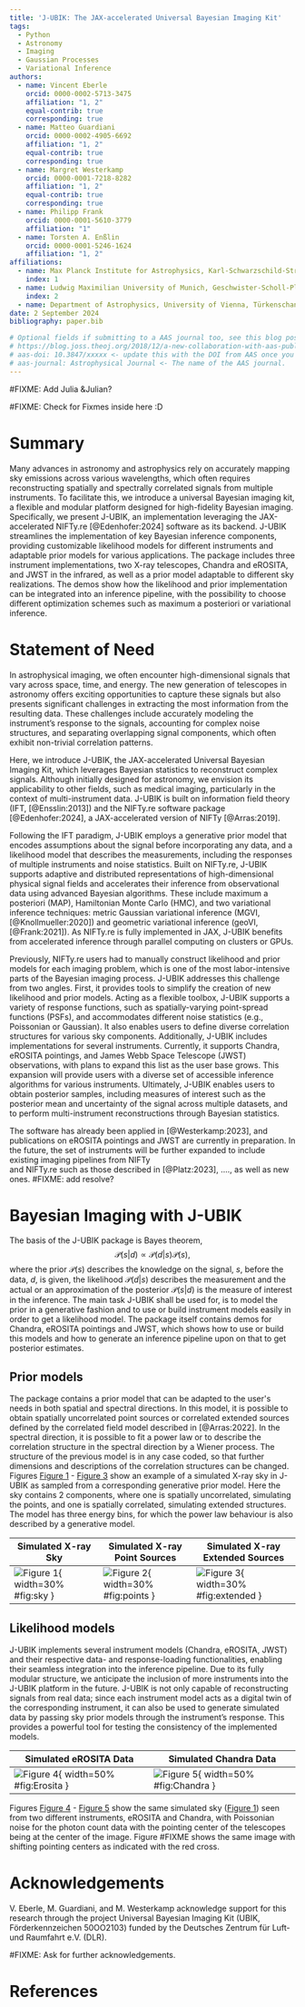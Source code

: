 ```yaml
---
title: 'J-UBIK: The JAX-accelerated Universal Bayesian Imaging Kit'
tags:
  - Python
  - Astronomy
  - Imaging
  - Gaussian Processes
  - Variational Inference
authors:
  - name: Vincent Eberle
    orcid: 0000-0002-5713-3475
    affiliation: "1, 2"
    equal-contrib: true
    corresponding: true
  - name: Matteo Guardiani
    orcid: 0000-0002-4905-6692
    affiliation: "1, 2"
    equal-contrib: true
    corresponding: true
  - name: Margret Westerkamp
    orcid: 0000-0001-7218-8282
    affiliation: "1, 2"
    equal-contrib: true
    corresponding: true
  - name: Philipp Frank
    orcid: 0000-0001-5610-3779
    affiliation: "1"
  - name: Torsten A. Enßlin
    orcid: 0000-0001-5246-1624
    affiliation: "1, 2"
affiliations:
  - name: Max Planck Institute for Astrophysics, Karl-Schwarzschild-Straße 1, 85748 Garching bei München, Germany
    index: 1
  - name: Ludwig Maximilian University of Munich, Geschwister-Scholl-Platz 1, 80539 München, Germany
    index: 2
  - name: Department of Astrophysics, University of Vienna, Türkenschanzstraße 17, A-1180 Vienna, Austria
date: 2 September 2024
bibliography: paper.bib

# Optional fields if submitting to a AAS journal too, see this blog post:
# https://blog.joss.theoj.org/2018/12/a-new-collaboration-with-aas-publishing
# aas-doi: 10.3847/xxxxx <- update this with the DOI from AAS once you know it.
# aas-journal: Astrophysical Journal <- The name of the AAS journal.
---
```

#FIXME: Add Julia &Julian? 


#FIXME: Check for Fixmes inside here :D
# Summary
Many advances in astronomy and astrophysics rely on accurately mapping sky emissions across various
wavelengths, which often requires reconstructing spatially and spectrally correlated signals from multiple
instruments. To facilitate this, we introduce a universal Bayesian imaging kit, a flexible and 
modular platform designed for high-fidelity Bayesian imaging. Specifically, we present J-UBIK, an 
implementation leveraging the JAX-accelerated NIFTy.re [@Edenhofer:2024] software as its backend.
J-UBIK streamlines the implementation of key Bayesian inference components, providing customizable 
likelihood models for different instruments and adaptable prior models for various applications.
The package includes three instrument implementations, two X-ray telescopes, Chandra and eROSITA,
and JWST in the infrared,
as well as a prior model adaptable to different sky realizations. The demos show how the likelihood 
and prior implementation can be integrated into an inference pipeline, with the possibility to
choose different optimization schemes such as maximum a posteriori or variational inference.

# Statement of Need
In astrophysical imaging, we often encounter high-dimensional signals that vary across space, time, and energy. 
The new generation of telescopes in astronomy offers exciting opportunities to capture these signals but also presents 
significant challenges in extracting the most information from the resulting data. 
These challenges include accurately modeling the instrument’s response to the signals, 
accounting for complex noise structures, and separating overlapping signal components, 
which often exhibit non-trivial correlation patterns.

Here, we introduce J-UBIK, the JAX-accelerated Universal Bayesian Imaging Kit, which leverages Bayesian statistics to reconstruct complex signals. 
Although initially designed for astronomy, we envision its applicability to other fields, such as medical imaging, 
particularly in the context of multi-instrument data. 
J-UBIK is built on information field theory (IFT, [@Ensslin:2013]) and the NIFTy.re software package [@Edenhofer:2024], 
a JAX-accelerated version of NIFTy [@Arras:2019]. 

Following the IFT paradigm, J-UBIK employs a generative prior model that encodes assumptions 
about the signal before incorporating any data, and a likelihood model that describes the measurements, 
including the responses of multiple instruments and noise statistics.
Built on NIFTy.re, J-UBIK supports adaptive and distributed representations of high-dimensional physical signal fields and 
accelerates their inference from observational data using advanced Bayesian algorithms. 
These include maximum a posteriori (MAP), Hamiltonian Monte Carlo (HMC), and two variational inference techniques: 
metric Gaussian variational inference (MGVI, [@Knollmueller:2020]) and geometric variational inference (geoVI, [@Frank:2021]). 
As NIFTy.re is fully implemented in JAX, J-UBIK benefits from accelerated inference through parallel computing on clusters or GPUs.

Previously, NIFTy.re users had to manually construct likelihood and prior models for each imaging problem, 
which is one of the most labor-intensive parts of the Bayesian imaging process. 
J-UBIK addresses this challenge from two angles. First, it provides tools to simplify the creation 
of new likelihood and prior models. Acting as a flexible toolbox, J-UBIK supports a variety of response 
functions, such as spatially-varying point-spread functions (PSFs), and accommodates different 
noise statistics (e.g., Poissonian or Gaussian). It also enables users to define diverse 
correlation structures for various sky components.
Additionally, J-UBIK includes implementations for several instruments. 
Currently, it supports Chandra, eROSITA pointings, and James Webb Space Telescope (JWST) observations, 
with plans to expand this list as the user base grows. 
This expansion will provide users with a diverse set of accessible inference algorithms for various instruments. 
Ultimately, J-UBIK enables users to obtain posterior samples, including measures of interest such as the posterior 
mean and uncertainty of the signal across multiple datasets, and to perform multi-instrument reconstructions 
through Bayesian statistics.

The software has already been applied in [@Westerkamp:2023], and publications
on eROSITA pointings and JWST are currently in preparation. In the future, the set of 
instruments will be further expanded to include existing imaging pipelines from NIFTy  
and NIFTy.re such as those described in [@Platz:2023], ...., as well as new ones. #FIXME: add resolve?

# Bayesian Imaging with J-UBIK
The basis of the J-UBIK package is Bayes theorem, 
$$ \mathcal{P}(s|d) \propto \mathcal{P}(d|s)\mathcal{P}(s),$$
where the prior $\mathcal{P}(s)$ describes the knowledge on the signal, $s$, before the data, 
$d$, is given, the likelihood $\mathcal{P}(d|s)$ describes the measurement and the actual 
or an approximation of the posterior $\mathcal{P}(s|d)$ is the measure of interest in 
the inference. The main task J-UBIK shall be used for, is to model the prior in a generative fashion and to use or build
instrument models easily in order to get a likelihood model. The package itself contains
demos for Chandra, eROSITA pointings and JWST, which shows how to use or build this models and how to 
generate an inference pipeline upon on that to get posterior estimates.

## Prior models
The package contains a prior model that can be adapted to the user's needs in both 
spatial and spectral directions. In this model, it is possible to obtain spatially uncorrelated
point sources or correlated extended sources defined by the correlated field model
described in [@Arras:2022]. In the spectral direction, it is possible to fit a power
law or to describe the correlation structure in the spectral direction by a Wiener process. 
The structure of the previous model is in any case coded, so that further dimensions and
descriptions of the correlation structures can be changed.  Figures [Figure 1](#fig:sky) -
[Figure 3](#fig:extended) show an example of a simulated X-ray sky in J-UBIK as sampled from
a corresponding generative prior model. Here the sky contains 2 components, where one is
spatially uncorrelated, simulating the points, and one is spatially correlated, simulating
extended structures. The model has three energy bins, for which the power law behaviour is
also described by a generative model.

| Simulated X-ray Sky                                      | Simulated X-ray Point Sources                                  | Simulated X-ray Extended Sources                                  |
|----------------------------------------------------------|----------------------------------------------------------------|-------------------------------------------------------------------|
| ![Figure 1](simulated_sky_rgb.png){ width=30% #fig:sky } | ![Figure 2](simulated_points_rgb.png){ width=30% #fig:points } | ![Figure 3](simulated_diffuse_rgb.png){ width=30% #fig:extended } |



## Likelihood models
J-UBIK implements several instrument models (Chandra, eROSITA, JWST) and their respective data- and response-loading
functionalities, enabling their seamless integration into the inference pipeline. Due to its fully modular structure,
we anticipate the inclusion of more instruments into the J-UBIK platform in the future. J-UBIK is not only capable of 
reconstructing signals from real data; since each instrument model acts as a digital twin of the corresponding 
instrument, it can also be used to generate simulated data by passing sky prior models through the instrument’s
response. This provides a powerful tool for testing the consistency of the implemented models.

| Simulated eROSITA Data                                        | Simulated Chandra Data                                          | 
|---------------------------------------------------------------|-----------------------------------------------------------------|
| ![Figure 4](simulated_data_rgb.png){ width=50% #fig:Erosita } | ![Figure 5](simulated_points_rgb.png){ width=50% #fig:Chandra } |


Figures [Figure 4](#fig:Erosita) - [Figure 5](#fig:Chandra) show the same simulated sky 
([Figure 1](#fig:sky)) seen from two different instruments, eROSITA and Chandra, 
with Poissonian noise for the photon count data with the pointing center of the
telescopes being at the center of the 
image. Figure #FIXME shows the same image with shifting pointing centers as indicated 
with the red cross.

# Acknowledgements
V. Eberle, M. Guardiani, and M. Westerkamp acknowledge support for this research through
the project Universal Bayesian Imaging Kit (UBIK, Förderkennzeichen 50OO2103) funded
by the Deutsches Zentrum für Luft- und Raumfahrt e.V. (DLR).

#FIXME: Ask for further acknowledgements.

# References

<!-- Citations to entries in paper.bib should be in
[rMarkdown](http://rmarkdown.rstudio.com/authoring_bibliographies_and_citations.html)
format.

For a quick reference, the following citation commands can be used:
- `@author:2001`  ->  "Author et al. (2001)"
- `[@author:2001]` -> "(Author et al., 2001)"
- `[@author1:2001; @author2:2001]` -> "(Author1 et al., 2001; Author2 et al., 2002)"
# Figures

Figures can be included like this:
![Caption for example figure.\label{fig:example}](figure.png)
and referenced from text using \autoref{fig:example}.

Figure sizes can be customized by adding an optional second parameter:
![Caption for example figure.](figure.png){ width=20% }
-->
